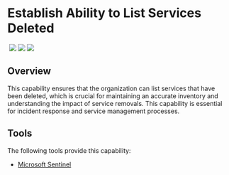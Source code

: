 # Establish Ability to List Services Deleted
&nbsp;![](https://img.shields.io/badge/ID-C1508-blue)&nbsp;![](https://img.shields.io/badge/Phase-Preparation_%28P0001%29-blue)&nbsp;![](https://img.shields.io/badge/Category-Configuration-blue)
## Overview
This capability ensures that the organization can list services that have been deleted, which is crucial for maintaining an accurate inventory and understanding the impact of service removals. This capability is essential for incident response and service management processes.

## Tools
The following tools provide this capability:

- [Microsoft Sentinel](../tool/ms-sentinel/C1508.md)